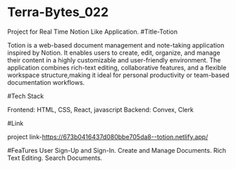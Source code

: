# Terra-Bytes_022
Project for Real Time Notion Like Application.
#Title-Totion

Totion is a web-based document management and note-taking application inspired by Notion. It enables users to create, edit, organize, and manage their content in a highly customizable and user-friendly environment. The application combines rich-text editing, collaborative features, and a flexible workspace structure,making it ideal for personal productivity or team-based documentation workflows.

#Tech Stack

Frontend: HTML, CSS, React, javascript
Backend: Convex, Clerk

#Link

project link-https://673b0416437d080bbe705da8--totion.netlify.app/

#FeaTures
User Sign-Up and Sign-In.
Create and Manage Documents.
Rich Text Editing.
Search Documents.

